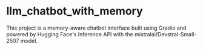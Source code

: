 # llm_chatbot_with_memory
This project is a memory-aware chatbot interface built using Gradio and powered by Hugging Face's Inference API with the mistralai/Devstral-Small-2507 model.
